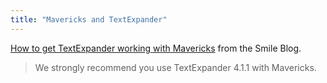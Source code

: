 ```yaml
---
title: "Mavericks and TextExpander"
---
```

<p><a href="https://smilesoftware.com/blog/entry/textexpander-and-mavericks">How to get TextExpander working with Mavericks</a> from the Smile Blog.</p>
<blockquote><p>
  We strongly recommend you use TextExpander 4.1.1 with Mavericks.
</p></blockquote>
